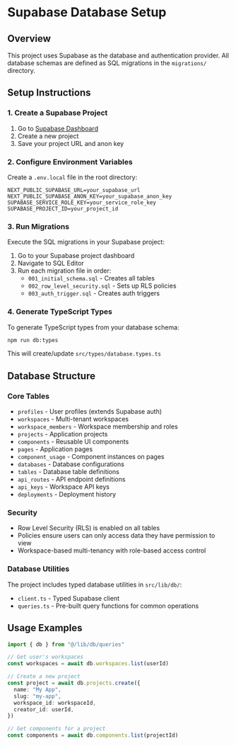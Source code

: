 # Supabase Database Setup

## Overview

This project uses Supabase as the database and authentication provider. All database schemas are defined as SQL migrations in the `migrations/` directory.

## Setup Instructions

### 1. Create a Supabase Project

1. Go to [Supabase Dashboard](https://app.supabase.com)
2. Create a new project
3. Save your project URL and anon key

### 2. Configure Environment Variables

Create a `.env.local` file in the root directory:

```env
NEXT_PUBLIC_SUPABASE_URL=your_supabase_url
NEXT_PUBLIC_SUPABASE_ANON_KEY=your_supabase_anon_key
SUPABASE_SERVICE_ROLE_KEY=your_service_role_key
SUPABASE_PROJECT_ID=your_project_id
```

### 3. Run Migrations

Execute the SQL migrations in your Supabase project:

1. Go to your Supabase project dashboard
2. Navigate to SQL Editor
3. Run each migration file in order:
   - `001_initial_schema.sql` - Creates all tables
   - `002_row_level_security.sql` - Sets up RLS policies
   - `003_auth_trigger.sql` - Creates auth triggers

### 4. Generate TypeScript Types

To generate TypeScript types from your database schema:

```bash
npm run db:types
```

This will create/update `src/types/database.types.ts`

## Database Structure

### Core Tables

- `profiles` - User profiles (extends Supabase auth)
- `workspaces` - Multi-tenant workspaces
- `workspace_members` - Workspace membership and roles
- `projects` - Application projects
- `components` - Reusable UI components
- `pages` - Application pages
- `component_usage` - Component instances on pages
- `databases` - Database configurations
- `tables` - Database table definitions
- `api_routes` - API endpoint definitions
- `api_keys` - Workspace API keys
- `deployments` - Deployment history

### Security

- Row Level Security (RLS) is enabled on all tables
- Policies ensure users can only access data they have permission to view
- Workspace-based multi-tenancy with role-based access control

### Database Utilities

The project includes typed database utilities in `src/lib/db/`:

- `client.ts` - Typed Supabase client
- `queries.ts` - Pre-built query functions for common operations

## Usage Examples

```typescript
import { db } from "@/lib/db/queries"

// Get user's workspaces
const workspaces = await db.workspaces.list(userId)

// Create a new project
const project = await db.projects.create({
  name: "My App",
  slug: "my-app",
  workspace_id: workspaceId,
  creator_id: userId,
})

// Get components for a project
const components = await db.components.list(projectId)
```

